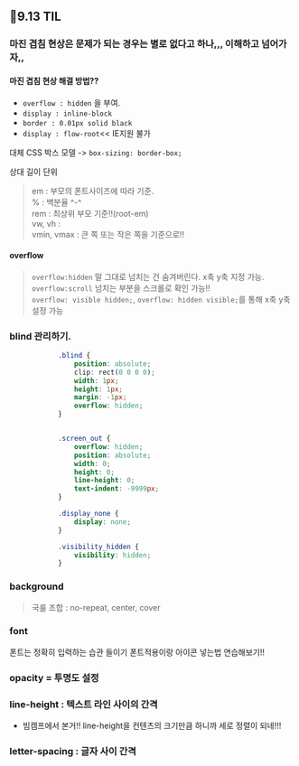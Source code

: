## 🍊9.13 TIL

### 마진 겹침 현상은 문제가 되는 경우는 별로 없다고 하나,,, 이해하고 넘어가자,,
#### 마진 겹침 현상 해결 방법??

- `overflow : hidden` 을 부여.
- `display : inline-block`
- `border : 0.01px solid black`
- `display : flow-root`<< IE지원 불가

대체 CSS 박스 모델 -> `box-sizing: border-box;`

상대 길이 단위
> em : 부모의 폰트사이즈에 따라 기준.  
> % : 백분율 ^-^  
> rem : 최상위 부모 기준!!(root-em)  
> vw, vh :   
> vmin, vmax : 큰 쪽 또는 작은 쪽을 기준으로!!  

#### overflow   
> `overflow:hidden` 말 그대로 넘치는 건 숨겨버린다. x축 y축 지정 가능.   
> `overflow:scroll` 넘치는 부분을 스크롤로 확인 가능!!   
> `overflow: visible hidden;`, `overflow: hidden visible;`를 통해 x축 y축 설정 가능   
### blind 관리하기.   

```css
            .blind {
                position: absolute;
                clip: rect(0 0 0 0);
                width: 1px;
                height: 1px;
                margin: -1px;
                overflow: hidden;
            }


            .screen_out {
                overflow: hidden;
                position: absolute;
                width: 0;
                height: 0;
                line-height: 0;
                text-indent: -9999px;
            }

            .display_none {
                display: none;
            }

            .visibility_hidden {
                visibility: hidden;
            }
```


### background
> 국룰 조합 : no-repeat, center, cover

### font
폰트는 정확히 입력하는 습관 들이기
폰트적용이랑 아이콘 넣는법 연습해보기!!

### opacity = 투명도 설정

### line-height : 텍스트 라인 사이의 간격 
 - 빔캠프에서 본거!! line-height을 컨텐츠의 크기만큼 하니까 세로 정렬이 되네!!!

### letter-spacing : 글자 사이 간격


